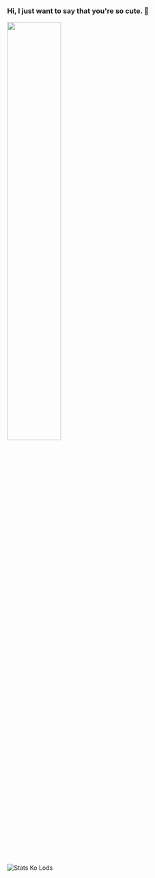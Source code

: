 ### Hi, I just want to say that you're so cute. 👋

[<img align="top-right" width="50%" src="https://github-readme-stats.vercel.app/api?username=NcknmeX&show_icons=true&theme=radical&hide=contribs,issues">](https://metrics.lecoq.io/NcknmeX?template=classic)

![Stats Ko Lods](https://github-readme-stats.vercel.app/api/top-langs/?username=ncknmex&layout=demo)
